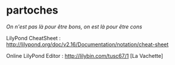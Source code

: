 # partoches
_On n'est pas là pour être bons, on est là pour être cons_

LilyPond CheatSheet :
http://lilypond.org/doc/v2.16/Documentation/notation/cheat-sheet

Online LilyPond Editor :
http://lilybin.com/tusc67/1 [La Vachette]
